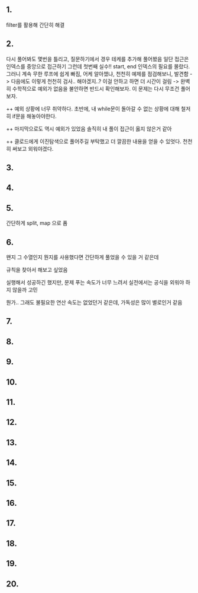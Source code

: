 ## 1.

filter를 활용해 간단히 해결

## 2.

다시 풀어봐도 몇번을 틀리고,
질문하기에서 경우 테케를 추가해 풀어봤음
일단 접근은 인덱스를 중앙으로 접근하기
그런데 첫번째 실수!!
start, end 인덱스의 필요를 몰랐다.
그러니 계속 무한 루프에 쉽게 빠짐,
어케 알아챘냐, 천천히 예제를 점검해보니, 발견함
-> 다음에도 이렇게 천천히 검사.. 해야겠지..? 이걸 안하고 하면 더 시간이 걸림
-> 완벽히 수학적으로 예외가 없음을 불안하면 반드시 확인해보자.
이 문제는 다시 무조건 풀어보자.

++
예외 상황에 너무 취약하다.
초반에, 내 while문이 돌아갈 수 없는 상황에 대해 철저히 if문을 해놓아야한다.

++
마지막으로도 역시 예외가 있었음
솔직히 내 풀이 접근이 옳지 않은거 같아

++
클로드에게 이진탐색으로 풀어주길 부탁했고
더 깔끔한 내용을 얻을 수 있엇다.
천천히 써보고 외워야겠다.

## 3.

## 4.

## 5.

간단하게 split, map 으로 품

## 6.

왠지 그 수열인지 뭔지를 사용했다면 간단하게 풀었을 수 있을 거 같은데

규칙을 찾아서 해보고 싶었음

실행해서 성공하긴 했지만, 문제 푸는 속도가 너무 느려서 실전에서는 공식을 외워야 하지 않을까 고민

뭔가.. 그래도 불필요한 연산 속도는 없었던거 같은데, 가독성은 많이 별로인거 같음

## 7.

## 8.

## 9.

## 10.

## 11.

## 12.

## 13.

## 14.

## 15.

## 16.

## 17.

## 18.

## 19.

## 20.
